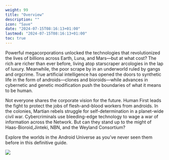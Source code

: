 ```yaml
---
weight: 99
title: "Overview"
description: ""
icon: "Save"
date: "2024-07-15T08:16:13+01:00"
lastmod: "2024-07-15T08:16:13+01:00"
toc: true
---
```

Powerful megacorporations unlocked the technologies that revolutionized the lives of billions across Earth, Luna, and Mars—but at what cost? The rich are richer than ever before, living
atop starscraper arcologies in the lap of luxury. Meanwhile, the poor scrape by in an underworld ruled by gangs and orgcrime. True artificial
intelligence has opened the doors to synthetic life in the form of androids—clones and bioroids—while advances in cybernetic and genetic modification
push the boundaries of what it means to be human.

Not everyone shares the corporate vision for the future. Human First leads the fight to protect the
jobs of flesh-and-blood workers from androids. In the colonies, Martian rebels struggle for self-determination in a planet-wide civil war. Cybercriminals use bleeding-edge technology to
wage a war of information across the Network. But can they stand up to the might of Haas-Bioroid,Jinteki, NBN, and the Weyland Consortium?

Explore the worlds in the Android Universe as
you’ve never seen them before in this definitive guide.

[![](https://card-images.netrunnerdb.com/v2/large/08020.jpg)](https://netrunnerdb.com/en/card/08020)
